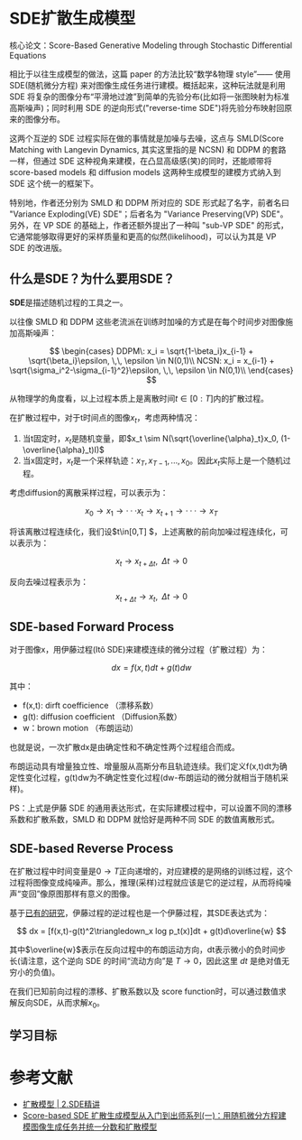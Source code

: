 # SDE扩散生成模型

核心论文：Score-Based Generative Modeling through Stochastic Differential Equations

相比于以往生成模型的做法，这篇 paper 的方法比较“数学&物理 style”—— 使用 SDE(随机微分方程) 来对图像生成任务进行建模。概括起来，这种玩法就是利用 SDE 将复杂的图像分布“平滑地过渡”到简单的先验分布(比如将一张图映射为标准高斯噪声)；同时利用 SDE 的逆向形式("reverse-time SDE")将先验分布映射回原来的图像分布。

这两个互逆的 SDE 过程实际在做的事情就是加噪与去噪，这点与 SMLD(Score Matching with Langevin Dynamics, 其实这里指的是 NCSN) 和 DDPM 的套路一样，但通过 SDE 这种视角来建模，在凸显高级感(笑)的同时，还能顺带将 score-based models 和 diffusion models 这两种生成模型的建模方式纳入到 SDE 这个统一的框架下。

特别地，作者还分别为 SMLD 和 DDPM 所对应的 SDE 形式起了名字，前者名曰 "Variance Exploding(VE) SDE"；后者名为 "Variance Preserving(VP) SDE"。另外，在 VP SDE 的基础上，作者还额外提出了一种叫 "sub-VP SDE" 的形式，它通常能够取得更好的采样质量和更高的似然(likelihood)，可以认为其是 VP SDE 的改进版。


## 什么是SDE？为什么要用SDE？

**SDE**是描述随机过程的工具之一。

以往像 SMLD 和 DDPM 这些老流派在训练时加噪的方式是在每个时间步对图像施加高斯噪声：

$$
\begin{cases}
DDPM\: x_i = \sqrt{1-\beta_i}x_{i-1} + \sqrt{\beta_i}\epsilon, \,\, \epsilon \in N(0,1)\\
NCSN: x_i = x_{i-1} + \sqrt{\sigma_i^2-\sigma_{i-1}^2}\epsilon, \,\, \epsilon \in N(0,1)\\
\end{cases}
$$

从物理学的角度看，以上过程本质上是离散时间$t \in [0:T]$内的扩散过程。

在扩散过程中，对于t时间点的图像$x_t$，考虑两种情况：
1. 当t固定时，$x_t$是随机变量，即$x_t \sim N(\sqrt{\overline{\alpha}_t}x_0, (1-\overline{\alpha}_t)I)$
2. 当x固定时，$x_t$是一个采样轨迹：$x_T,x_{T-1},...,x_0$。因此$x_t$实际上是一个随机过程。

考虑diffusion的离散采样过程，可以表示为：

$$
x_0\rightarrow x_1\rightarrow ··· x_t\rightarrow x_{t+1}\rightarrow ···\rightarrow x_T
$$

将该离散过程连续化，我们设$t\in[0,T] $，上述离散的前向加噪过程连续化，可以表示为：

$$
x_t\rightarrow x_{t+\Delta t}, \,\,\,\Delta t\rightarrow 0
$$

反向去噪过程表示为：
$$
x_{t+\Delta t}\rightarrow x_t, \,\,\,\Delta t\rightarrow 0
$$

## SDE-based Forward Process
对于图像x，用伊藤过程(Itô SDE)来建模连续的微分过程（扩散过程）为：

$$
dx = f(x,t)dt + g(t)dw
$$

其中：
- f(x,t): dirft coefficience （漂移系数）
- g(t): diffusion coefficient （Diffusion系数）
- w：brown motion （布朗运动）

也就是说，一次扩散dx是由确定性和不确定性两个过程组合而成。

布朗运动具有增量独立性、增量服从高斯分布且轨迹连续。我们定义f(x,t)dt为确定性变化过程，g(t)dw为不确定性变化过程(dw-布朗运动的微分就相当于随机采样)。

PS：上式是伊藤 SDE 的通用表达形式，在实际建模过程中，可以设置不同的漂移系数和扩散系数，SMLD 和 DDPM 就恰好是两种不同 SDE 的数值离散形式。

## SDE-based Reverse Process

在扩散过程中时间变量是$0\rightarrow T$正向递增的，对应建模的是网络的训练过程，这个过程将图像变成纯噪声。那么，推理(采样)过程就应该是它的逆过程，从而将纯噪声“变回”像原图那样有意义的图像。

基于[已有的研究](https://www.sciencedirect.com/science/article/pii/0304414982900515)，伊藤过程的逆过程也是一个伊藤过程，其SDE表达式为：

$$
dx = [f(x,t)-g(t)^2\triangledown_x log p_t(x)]dt + g(t)d\overline{w}
$$

其中$\overline{w}$表示在反向过程中的布朗运动方向，dt表示微小的负时间步长(请注意，这个逆向 SDE 的时间“流动方向”是 
$T\rightarrow 0$，因此这里 $dt$
 是绝对值无穷小的负值)。

在我们已知前向过程的漂移、扩散系数以及
score function时，可以通过数值求解反向SDE，从而求解$x_0$。

## 学习目标



# 参考文献
- [扩散模型 | 2.SDE精讲](https://zhuanlan.zhihu.com/p/677154173)
- [Score-based SDE 扩散生成模型从入门到出师系列(一)：用随机微分方程建模图像生成任务并统一分数和扩散模型](https://zhuanlan.zhihu.com/p/689276382)